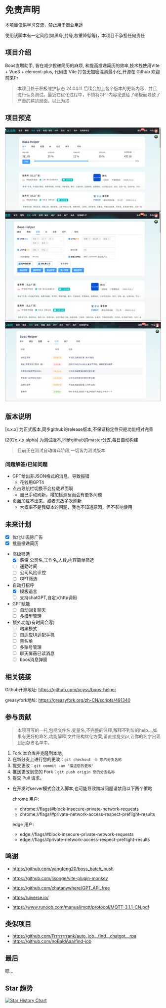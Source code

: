 # 免责声明

本项目仅供学习交流，禁止用于商业用途

使用该脚本有一定风险(如黑号,封号,权重降低等)，本项目不承担任何责任

## 项目介绍

Boos直聘助手, 皆在减少投递简历的麻烦, 和提高投递简历的效率,技术栈使用VIte + Vue3 + element-plus, 代码由 Vite 打包无加密混淆最小化,开源在 Github 欢迎前来Pr

> 本项目处于积极维护状态
> 24.04.11 后续会加上各个版本的更新内容，并且进行认真测试。最近在优化过程中，不慎将GPT内容发送给了老板而导致了严重的尴尬局面。以此为戒

## 项目预览

[![统计界面](docs/img/shot_2024-04-02_22-25-25.png)](docs/img/shot_2024-04-02_22-25-25.png)
[![配置界面](docs/img/shot_2024-04-02_22-26-54.png)](docs/img/shot_2024-04-02_22-26-54.png)
[![日志界面](docs/img/shot_2024-04-02_22-32-25.png)](docs/img/shot_2024-04-02_22-32-25.png)

## 版本说明

[x.x.x] 为正式版本,同步github的release版本,不保证稳定性只是功能相对完善

[202x.x.x.alpha] 为测试版本,同步github的master分支,每日自动构建

> 目前正在测试自动编译阶段,一切皆为测试版本

### 问题解答/已知问题

- GPT给出非JSON格式的消息，导致报错
  - 花钱用GPT4
- 点击导航栏切换不会挂载界面啊
  - 自己手动刷新，增加检测反而会有更多问题
- 页面加载不出来，或者无故多次刷新
  - 大概率不是我脚本的问题，我也不知道原因，但不影响使用

## 未来计划

- [x] 优化UI去除广告
- [x] 批量投递简历
- 高级筛选
  - [x] 薪资,公司名,工作名,人数,内容简单筛选
  - [ ] 通勤时间
  - [ ] 公司风险评控
  - [ ] GPT筛选
- 自动打招呼
  - [x] 模板语言
  - [ ] 支持chatGPT,自定义http调用
- GPT赋能
  - [ ] 自动回复聊天
  - [ ] 多模型管理
- 额外功能(有时间会写)
  - [ ] 暗黑模式
  - [ ] 自适应UI适配手机
  - [ ] 黑名单
  - [ ] 多账号管理
  - [ ] 聊天屏蔽已读消息
  - [ ] boos消息弹窗

## 相关链接

Github开源地址: <https://github.com/ocyss/boos-helper>

greasyfork地址: <https://greasyfork.org/zh-CN/scripts/491340>

## 参与贡献

> 本项目写的一托,包括文件名,变量名,不完整的注释,解释不到位的help...,如果有更好的命名,功能解释,文件结构优化方案,请直接提交pr,让你的名字出现到贡献者名单中。

1. Fork 本仓库并克隆到本地。
2. 在新分支上进行您的更改：`git checkout -b 您的分支名称`
3. 提交更改：`git commit -am '描述您的更改'`
4. 推送更改到您的 Fork：`git push origin 您的分支名称`
5. 提交 Pull 请求。

- 在开发时server模式会注入脚本,也可能导致跨域问题请禁用以下两个策略
  
  chrome 用户:

  - chrome://flags/#block-insecure-private-network-requests
  - chrome://flags/#private-network-access-respect-preflight-results

  edge 用户:

  - edge://flags/#block-insecure-private-network-requests
  - edge://flags/#private-network-access-respect-preflight-results

## 鸣谢

- <https://github.com/yangfeng20/boss_batch_push>
- <https://github.com/lisonge/vite-plugin-monkey>
- <https://github.com/chatanywhere/GPT_API_free>
  
- <https://uiverse.io/>
- <https://www.runoob.com/manual/mqtt/protocol/MQTT-3.1.1-CN.pdf>
  
## 类似项目

- <https://github.com/Frrrrrrrrank/auto_job__find__chatgpt__rpa>
- <https://github.com/noBaldAaa/find-job>

## 最后

嗯...

## Star 趋势

<a href="https://star-history.com/#ocyss/boos-helper&Date">
 <picture>
   <source media="(prefers-color-scheme: dark)" srcset="https://api.star-history.com/svg?repos=ocyss/boos-helper&type=Date&theme=dark" />
   <source media="(prefers-color-scheme: light)" srcset="https://api.star-history.com/svg?repos=ocyss/boos-helper&type=Date" />
   <img alt="Star History Chart" src="https://api.star-history.com/svg?repos=ocyss/boos-helper&type=Date" />
 </picture>
</a>